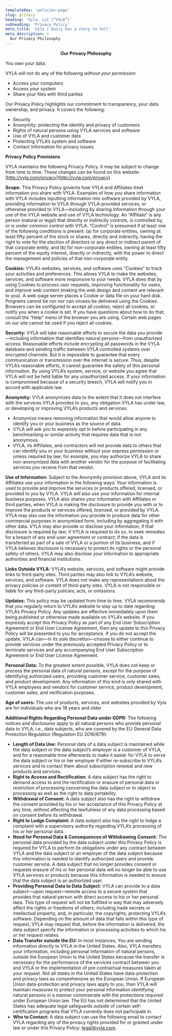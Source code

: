 ```yaml
---
templateKey: 'policies-page'
slug: privacy
heading: 'Vyla, LLC (“VYLA”)'
subheading: 'Privacy Policy'
meta_title: 'Vyla | Dairy has a story to tell'
meta_description: >
  Our Privacy Philosophy
---
```


<span style="text-align:center">

**Our Privacy Philosophy**

</span>

You own your data.

VYLA _will not_ do any of the following _without your permission_:



*   Access your computers
*   Access your system
*   Share your files with third parties

Our Privacy Policy highlights our commitment to transparency, your data ownership, and privacy. It covers the following:



*   Security
*   Anonymity: protecting the identity and privacy of customers
*   Rights of natural persons using VYLA services and software
*   Use of VYLA and customer data
*   Protecting VYLA’s system and software
*   Contact information for privacy issues

**Privacy Policy Provisions**

VYLA maintains the following Privacy Policy. It may be subject to change from time to time. These changes can be found on this website: [http://vyla.com/privacy](http://vyla.com/privacy).  

**Scope:** This Privacy Policy governs how VYLA and Affiliates treat information you share with VYLA. Examples of how you share information with VYLA includes inputting information into software provided by VYLA, providing information to VYLA through VYLA-provided services, or otherwise provided to VYLA—including by sharing information through your use of the VYLA website and use of VYLA technology. An “Affiliate” is any person (natural or legal) that directly or indirectly controls, is controlled by, or is under common control with VYLA. “Control” is presumed if at least one of the following conditions is present: (a) for corporate entities, owning at least fifty percent of the stock or shares, directly and indirectly, having the right to vote for the election of directors or any direct or indirect parent of that corporate entity, and (b) for non-corporate entities, owning at least fifty percent of the equity interest, directly or indirectly, with the power to direct the management and policies of that non-corporate entity. 

**Cookies:** VYLA’s websites, services, and software uses “Cookies” to track your activities and preferences. This allows VYLA to make the websites, services, and software more responsive to your needs. VYLA does that by using Cookies to process user requests, improving functionality for users, and improve web content (making the web design and content are relevant to you). A web-page server places a Cookie or data file on your hard disk. Programs cannot be run nor can viruses be delivered using the Cookies. Browsers can be configured to accept all cookies, reject all cookies, or notify you when a cookie is set. If you have questions about how to do that, consult the “Help” menu of the browser you are using. Certain web pages on our site cannot be used if you reject all cookies.

**Security:** VYLA will take reasonable efforts to secure the data you provide—including information that identifies natural persons—from unauthorized access. Reasonable efforts include encrypting all passwords in the VYLA database and sending traffic between VYLA controlled systems over encrypted channels. But it is impossible to guarantee that every communication or transmission over the internet is secure. Thus, despite VYLA’s reasonable efforts, it cannot guarantee the safety of this personal information. By using VYLA’s system, service, or website you agree that VYLA will not be held liable for any unauthorized access. If your information is compromised because of a security breach, VYLA will notify you in accord with applicable law.

**Anonymity:** VYLA anonymizes data to the extent that it does not interfere with the services VYLA provides to you, any obligation VYLA has under law, or developing or improving VYLA’s products and services:



*   Anonymize means removing information that would allow anyone to identify you or your business as the source of data.
*   VYLA will ask you to expressly opt in before participating in any benchmarking or similar activity that requires data that is not anonymous.
*   VYLA, its Affiliates, and contractors will not provide data to others that can identify you or your business without your express permission or unless required by law; for example, you may authorize VYLA to share non-anonymized data with another vendor for the purpose of facilitating services you receive from that vendor.

**Use of Information:** Subject to the Anonymity provision above, VYLA and its Affiliates use your information in the following ways: Your information is used to provide and improve the services or products offered, licensed, or provided to you by VYLA. VYLA will also use your information for internal business purposes. VYLA also shares your information with Affiliates or third parties, when VYLA is making the disclosure to provide you with or to improve the products or services offered, licensed, or provided by VYLA. VYLA may also use the information you provide to produce data for other commercial purposes in anonymized form, including by aggregating it with other data. VYLA may also provide or disclose your information, if that disclosure is required by law; if VYLA is required to do so, to seek remedies for a breach of any end-user agreement or contract; if the data is transferred as part of a sale of VYLA or a portion of its business; and if VYLA believes disclosure is necessary to protect its rights or the personal safety of others. VYLA may also disclose your information to appropriate authorities and financial institutions.

**Links Outside VYLA:** VYLA’s website, services, and software might provide links to third-party sites. Third parties may also link to VYLA’s website, services, and software. VYLA does not make any representations about the privacy policies or content of third-party sites. VYLA is not responsible or liable for any third-party policies, acts, or omissions.

**Updates:** This policy may be updated from time to time. VYLA recommends that you regularly return to VYLA’s website to stay up to date regarding VYLA’s Privacy Policy. Any updates are effective immediately upon them being published or otherwise made available on VYLA’s website. If you expressly accept this Privacy Policy as part of any End User Subscription Agreement or End User License Agreement, then any update to this Privacy Policy will be presented to you for acceptance. If you do not accept the update, VYLA can—in its sole discretion—choose to either continue to provide services under the previously accepted Privacy Policy or to terminate services and any accompanying End User Subscription Agreement or End User License Agreement.

**Personal Data:** To the greatest extent possible, VYLA does not keep or process the personal data of natural persons, except for the purpose of identifying authorized users, providing customer service, customer sales, and product development. Any information of this kind is only shared with VYLA employees and vendors for customer service, product development, customer sales, and verification purposes. 

**Age of users:** The use of products, services, and websites provided by Vyla are for individuals who are 18 years and older. 

**Additional Rights Regarding Personal Data under GDPR:** The following notices and disclosures apply to all natural persons who provide personal data to VYLA, i.e., data subjects, who are covered by the EU General Data Protection Regulation (Regulation EU 2016/679):



*   **Length of Data Use:** Personal data of a data subject is maintained while the data subject or the data subject’s employer is a customer of VYLA, and for a reasonable time afterwards to make it easier for VYLA to serve the data subject or his or her employer if either re-subscribe to VYLA’s services and to contact them about subscription renewal and new products and services.
*   **Right to Access and Rectification:** A data subject has the right to demand access to and the rectification or erasure of personal data or restriction of processing concerning the data subject or to object to processing as well as the right to data portability.
*   **Withdrawal of Consent:** A data subject also has the right to withdraw the consent provided by his or her acceptance of this Privacy Policy at any time, without affecting the lawfulness of any data processing based on consent before its withdrawal.
*   **Right to Lodge Complaint:** A data subject also has the right to lodge a complaint with a supervisory authority regarding VYLA’s processing of his or her personal data.
*   **Need for Personal Data & Consequences of Withdrawing Consent:** The personal data provided by the data subject under this Privacy Policy is required for VYLA to perform its obligations under any contract between VYLA and the data subject or an employer of the data subject because this information is needed to identify authorized users and provide customer service. A data subject that no longer provides consent or requests erasure of his or her personal data will no longer be able to use VYLA services or products because this information is needed to ensure that the data subject is an authorized user.
*   **Providing Personal Data to Data Subject:** VYLA can provide to a data subject—upon request—remote access to a secure system that provides that natural person with direct access to his or her personal data. This type of request will not be fulfilled in way that may adversely affect the rights or freedoms of others, including trade secrets or intellectual property, and, in particular, the copyrights, protecting VYLA’s software. Depending on the amount of data that falls within this type of request, VYLA may request that, before the information is delivered, the data subject specify the information or processing activities to which his or her request relates.
*   **Data Transfer outside the EU:** In most instances, You are sending information directly to VYLA in the United States. Also, VYLA transfers your information, including personal information of natural persons, outside the European Union to the United States because the transfer is necessary for the performance of the services contract between you and VYLA or the implementation of pre-contractual measures taken at your request. Not all states in the United States have data-protection and privacy laws as comprehensive as the European Union. If European Union data-protection and privacy laws apply to you, then VYLA will maintain measures to protect your personal information identifying natural persons in a manner commiserate with the protections required under European Union law. The EU has not determined that the United States has adequate legal safeguards outside of certain self-certification programs that VYLA currently does not participate in. 
*   **Who to Contact:** A data subject can use the following email to contact VYLA regarding any of the privacy rights provided for or granted under law or under this Privacy Policy: [legal@vyla.co](mailto:legal@vyla.co)<span style="text-decoration:underline;">m</span>. 